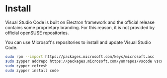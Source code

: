 # Install
Visual Studio Code is built on Electron framework and the official release contains some proprietary branding. 
For this reason, it is not provided by official openSUSE repositories.  

You can use Microsoft's repositories to install and update Visual Studio Code.  

```sh
sudo rpm --import https://packages.microsoft.com/keys/microsoft.asc
sudo zypper addrepo https://packages.microsoft.com/yumrepos/vscode vscode
sudo zypper refresh
sudo zypper install code
```
